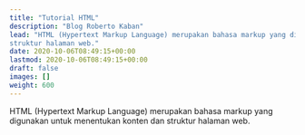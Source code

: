 ```yaml
---
title: "Tutorial HTML"
description: "Blog Roberto Kaban"
lead: "HTML (Hypertext Markup Language) merupakan bahasa markup yang digunakan untuk menentukan konten dan
struktur halaman web."
date: 2020-10-06T08:49:15+00:00
lastmod: 2020-10-06T08:49:15+00:00
draft: false
images: []
weight: 600
---
```

HTML (Hypertext Markup Language) merupakan bahasa markup yang digunakan untuk menentukan konten dan
struktur halaman web.
